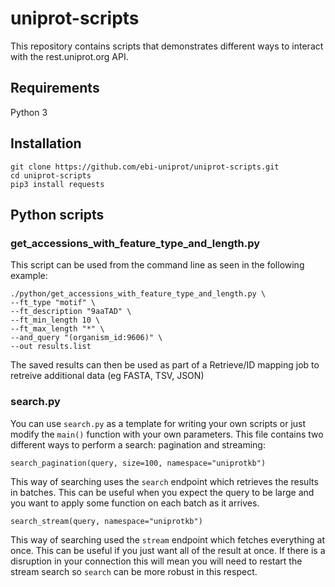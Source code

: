 # uniprot-scripts

This repository contains scripts that demonstrates different ways to interact with the rest.uniprot.org API.

## Requirements

Python 3

## Installation

```
git clone https://github.com/ebi-uniprot/uniprot-scripts.git
cd uniprot-scripts
pip3 install requests
```

## Python scripts

### get_accessions_with_feature_type_and_length.py

This script can be used from the command line as seen in the following example:

```
./python/get_accessions_with_feature_type_and_length.py \
--ft_type "motif" \
--ft_description "9aaTAD" \
--ft_min_length 10 \
--ft_max_length "*" \
--and_query "(organism_id:9606)" \
--out results.list
```

The saved results can then be used as part of a Retrieve/ID mapping job to retreive additional data (eg FASTA, TSV, JSON)

### search.py

You can use `search.py` as a template for writing your own scripts or just modify the `main()` function with your own parameters. This file contains two different ways to perform a search: pagination and streaming:

```
search_pagination(query, size=100, namespace="uniprotkb")
```

This way of searching uses the `search` endpoint which retrieves the results in batches. This can be useful when you expect the query to be large and you want to apply some function on each batch as it arrives.

```
search_stream(query, namespace="uniprotkb")
```

This way of searching used the `stream` endpoint which fetches everything at once. This can be useful if you just want all of the result at once. If there is a disruption in your connection this will mean you will need to restart the stream search so `search` can be more robust in this respect.
